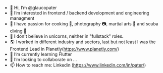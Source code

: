 - 👋 Hi, I’m @glaucopater
- 👀 I’m interested in frontend / backend development and engineering managment 
- 🏓 I have passion for cooking 🍳, photography 📷, martial arts 🥋 and scuba diving 🤿
- 🦄 I don't believe in unicorns, neither in "fullstack" roles.
- 🌎 I worked in different industry and sectors, last but not least I was the Frontend Lead in Planetly(https://www.planetly.com/) 
- 🌱 I’m currently learning Flutter
- 💞️ I’m looking to collaborate on ...
- 📫 How to reach me: Linkedin (https://www.linkedin.com/in/pater/)

<!---
glaucopater/glaucopater is a ✨ special ✨ repository because its `README.md` (this file) appears on your GitHub profile.
You can click the Preview link to take a look at your changes.
--->

